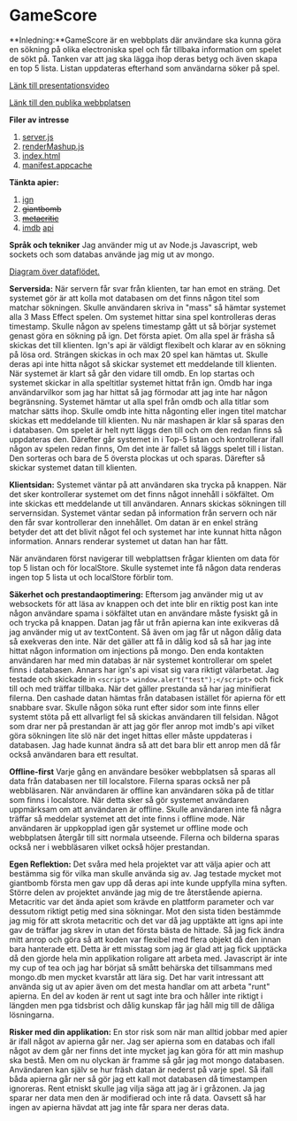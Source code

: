 GameScore
================

**Inledning:**GameScore är en webbplats där användare ska kunna göra en sökning på olika electroniska spel och får tillbaka information om spelet de sökt på. Tanken var att jag ska lägga ihop deras betyg och även skapa en top 5 lista. Listan uppdateras efterhand som användarna söker på spel.

[Länk till presentationsvideo](https://www.youtube.com/watch?v=rm5u678uc8g&feature=youtu.be)

[Länk till den publika webbplatsen](http://gamescore-latana.rhcloud.com/)

**Filer av intresse**
1. [server.js](https://github.com/latana/-1DV449_ms223eq/blob/master/WTII_Projekt/GameScore/server.js)
2. [renderMashup.js](https://github.com/latana/-1DV449_ms223eq/blob/master/WTII_Projekt/GameScore/app/js/renderMashup.js)
3. [index.html](https://github.com/latana/-1DV449_ms223eq/blob/master/WTII_Projekt/GameScore/app/index.html)
4. [manifest.appcache](https://github.com/latana/-1DV449_ms223eq/blob/master/WTII_Projekt/GameScore/app/manifest.appcache)


**Tänkta apier:**

1. [ign](http://se.ign.com/)
2. ~~giantbomb~~
3. ~~[metacritic](http://www.metacritic.com/)~~
4. [imdb](http://www.imdb.com/) [api](http://www.omdbapi.com/)

**Språk och tekniker** Jag använder mig ut av Node.js Javascript, web sockets och som databas använde jag mig ut av mongo.

[Diagram över dataflödet.](https://github.com/latana/-1DV449_ms223eq/issues/1)

**Serversida:** När servern får svar från klienten, tar han emot en sträng. Det systemet gör är att kolla mot databasen om det finns någon titel som matchar sökningen. Skulle användaren skriva in "mass" så hämtar systemet alla 3 Mass Effect spelen. Om systemet hittar sina spel kontrolleras deras timestamp. Skulle någon av spelens timestamp gått ut så börjar systemet genast göra en sökning på ign. Det första apiet. Om alla spel är fräsha så skickas det till klienten. Ign's api är väldigt flexibelt och klarar av en sökning på lösa ord. Strängen skickas in och max 20 spel kan hämtas ut. Skulle deras api inte hitta något så skickar systemet ett meddelande till klienten. När systemet är klart så går den vidare till omdb. En lop startas och systemet skickar in alla speltitlar systemet hittat från ign. Omdb har inga användarvilkor som jag har hittat så jag förmodar att jag inte har någon begränsning. Systemet hämtar ut alla spel från omdb och alla titlar som matchar sätts ihop. Skulle omdb inte hitta någonting eller ingen titel matchar skickas ett meddelande till klienten. Nu när mashapen är klar så sparas den i databasen. Om spelet är helt nytt läggs den till och om den redan finns så uppdateras den. Därefter går systemet in i Top-5 listan och kontrollerar ifall någon av spelen redan finns,  Om det inte är fallet så läggs spelet till i listan. Den sorteras och bara de 5 översta plockas ut och sparas. Därefter så skickar systemet datan till klienten.

**Klientsidan:** Systemet väntar på att användaren ska trycka på knappen. När det sker kontrollerar systemet om det finns något innehåll i sökfältet. Om inte skickas ett meddelande ut till användaren. Annars skickas sökningen till servernsidan.
Systemet väntar sedan på information från servern och när den får svar kontrollerar den innehållet. Om datan är en enkel sträng betyder det att det blivit något fel och systemet har inte kunnat hitta någon information. Annars renderar systemet ut datan han har fått.

När användaren först navigerar till webplattsen frågar klienten om data för top 5 listan och för localStore. Skulle systemet inte få någon data renderas ingen top 5 lista ut och localStore förblir tom.

**Säkerhet och prestandaoptimering:** Eftersom jag använder mig ut av websockets för att läsa av knappen och det inte blir en riktig post kan inte någon användare spama i sökfältet utan en användare måste fysiskt gå in och trycka på knappen. Datan jag får ut från apierna kan inte exikveras då jag använder mig ut av textContent. Så även om jag får ut någon dålig data så exekveras den inte. När det gäller att få in dålig kod så så har jag inte hittat någon information om injections på mongo. Den enda kontakten användaren har med min databas är när systemet kontrollerar om spelet finns i databasen. Annars har ign's api visat sig vara riktigt välarbetat. Jag testade och skickade in ``<script> window.alert("test");</script>`` och fick till och med träffar tillbaka. När det gäller prestanda så har jag minifierat filerna. Den cashade datan hämtas från databasen istället för apierna för ett snabbare svar. Skulle någon söka runt efter sidor som inte finns eller systemt stöta på ett allvarligt fel så skickas användaren till felsidan. Något som drar ner på prestandan är att jag gör fler anrop mot imdb's api vilket göra sökningen lite slö när det inget hittas eller måste uppdateras i databasen. Jag hade kunnat ändra så att det bara blir ett anrop men då får också användaren bara ett resultat.

**Offline-first** Varje gång en användare besöker webbplatsen så sparas all data från databasen ner till localstore. Filerna sparas också ner på webbläsaren. När användaren är offline kan användaren söka på de titlar som finns i localstore. När detta sker så gör systemet användaren uppmärksam om att användaren är offline. Skulle användaren inte få några träffar så meddelar systemet att det inte finns i offline mode. När användaren är uppkopplad igen går systemet ur offline mode och webbplatsen återgår till sitt normala utseende. Filerna och bilderna sparas också ner i webbläsaren vilket också höjer prestandan.

**Egen Reflektion:** Det svåra med hela projektet var att välja apier och att bestämma sig för vilka man skulle använda sig av. Jag testade mycket mot giantbomb första men gav upp då deras api inte kunde uppfylla mina syften. Större delen av projektet använde jag mig de tre återstående apierna. Metacritic var det ända apiet som krävde en plattform parameter och var dessutom riktigt petig med sina sökningar. Mot den sista tiden bestämmde jag mig för att skrota metacritic och det var då jag upptäkte att igns api inte gav de träffar jag skrev in utan det första bästa de hittade. Så jag fick ändra mitt anrop och göra så att koden var flexibel med flera objekt då den innan bara hanterade ett. Detta är ett misstag som jag är glad att jag fick upptäcka då den gjorde hela min applikation roligare att arbeta med. Javascript är inte my cup of tea och jag har börjat så smått behärska det tillsammans med mongo.db men mycket kvarstår att lära sig. Det har varit intressant att använda sig ut av apier även om det mesta handlar om att arbeta "runt" apierna. En del av koden är rent ut sagt inte bra och håller inte riktigt i längden men pga tidsbrist och dålig kunskap får jag håll mig till de dåliga lösningarna. 

**Risker med din applikation:** En stor risk som när man alltid jobbar med apier är ifall något av apierna går ner. Jag ser apierna som en databas och ifall något av dem går ner finns det inte mycket jag kan göra för att min mashup ska bestå. Men om nu olyckan är framme så går jag mot mongo databasen. Användaren kan själv se hur fräsh datan är nederst på varje spel.
Så ifall båda apierna går ner så gör jag ett kall mot databasen då timestampen ignoreras.
Rent etniskt skulle jag vilja säga att jag är i gråzonen. Ja jag sparar ner data men den är modifierad och inte rå data. Oavsett så har ingen av apierna hävdat att jag inte får spara ner deras data.

